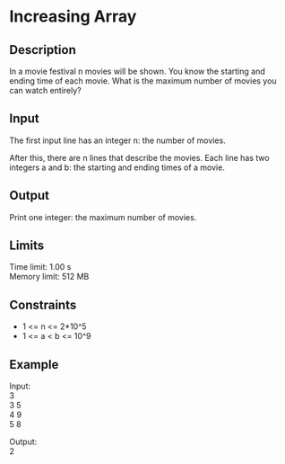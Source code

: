 # Increasing Array

## Description
In a movie festival n movies will be shown. You know the starting and ending time of each movie. What is the maximum number of movies you can watch entirely?

## Input

The first input line has an integer n: the number of movies.

After this, there are n lines that describe the movies. Each line has two integers a and b: the starting and ending times of a movie.

## Output

Print one integer: the maximum number of movies.

## Limits
Time limit: 1.00 s  
Memory limit: 512 MB

## Constraints
- 1 <= n <= 2*10^5
- 1 <= a < b <= 10^9

## Example

Input:  
3  
3 5  
4 9  
5 8  

Output:  
2